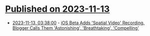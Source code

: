 # [Published on 2023-11-13](index.md)

* [2023-11-13, 03:38:00](https://apple.slashdot.org/story/23/11/13/0243254/ios-beta-adds-spatial-video-recording-blogger-calls-them-astonishing-breathtaking-compelling?utm_source=rss1.0mainlinkanon&utm_medium=feed) - [iOS Beta Adds 'Spatial Video' Recording. Blogger Calls Them 'Astonishing', 'Breathtaking', 'Compelling'](https://apple.slashdot.org/story/23/11/13/0243254/ios-beta-adds-spatial-video-recording-blogger-calls-them-astonishing-breathtaking-compelling?utm_source=rss1.0mainlinkanon&utm_medium=feed)
